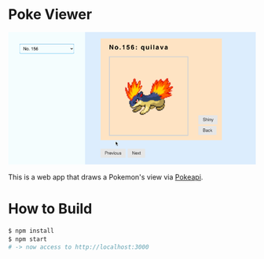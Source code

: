 # Poke Viewer

![title](./img/pokeviewer-demo.gif)

This is a web app that draws a Pokemon's view via [Pokeapi](https://pokeapi.co/).

# How to Build

```bash
$ npm install
$ npm start
# -> now access to http://localhost:3000
```
